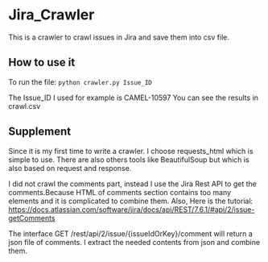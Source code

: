 # Jira_Crawler
This is a crawler to crawl issues in Jira and save them into csv file.
## How to use it
To run the file: `python crawler.py Issue_ID`

The Issue_ID I used for example is CAMEL-10597
You can see the results in crawl.csv

## Supplement

Since it is my first time to write a crawler. I choose requests_html which is simple to use. There are also others tools like BeautifulSoup but which is also based on request and response. 

I did not crawl the comments part, instead I use the Jira Rest API to get the comments.Because HTML of comments section contains too many elements and it is complicated to combine them. Also,  Here is the tutorial: https://docs.atlassian.com/software/jira/docs/api/REST/7.6.1/#api/2/issue-getComments

The interface GET /rest/api/2/issue/{issueIdOrKey}/comment will return a json file of comments. I extract the needed contents from json and combine them.
